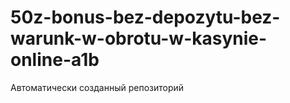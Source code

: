# 50z-bonus-bez-depozytu-bez-warunk-w-obrotu-w-kasynie-online-a1b
Автоматически созданный репозиторий
